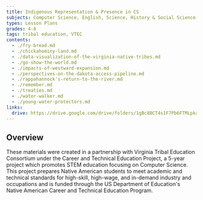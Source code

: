```yaml
---
title: Indigenous Representation & Presence in CS
subjects: Computer Science, English, Science, History & Social Science
types: Lesson Plans
grades: 4-8
tags: tribal education, VTEC
contents:
  - ./fry-bread.md
  - ./chickahominy-land.md
  - ./data-visualization-of-the-virginia-native-tribes.md
  - ./go-show-the-world.md
  - ./impacts-of-westward-expansion.md
  - ./perspectives-on-the-dakota-access-pipeline.md
  - ./rappahannock's-return-to-the-river.md
  - ./remember.md
  - ./treaties.md
  - ./water-walker.md
  - ./young-water-protectors.md
links:
  drive: https://drive.google.com/drive/folders/1gBc8BCT4s1F7Pb6FTMLpka2NOa6UnX2D
---
```


## Overview

These materials were created in a partnership with Virginia Tribal Education Consortium under the Career and Technical Education Project, a 5-year project which promotes STEM education focusing on Computer Science. This project prepares Native American students to meet academic and technical standards for high-skill, high-wage, and in-demand industry and occupations and is funded through the US Department of Education's Native American Career and Technical Education Program.

